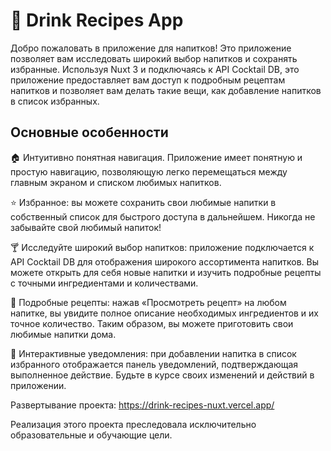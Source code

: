 # 🍹 Drink Recipes App

Добро пожаловать в приложение для напитков! Это приложение позволяет вам исследовать широкий выбор напитков и сохранять
избранные. Используя Nuxt 3 и подключаясь к API Cocktail DB, это приложение предоставляет вам доступ к подробным
рецептам напитков и позволяет вам делать такие вещи, как добавление напитков в список избранных.

## Основные особенности

🏠 Интуитивно понятная навигация. Приложение имеет понятную и простую навигацию, позволяющую легко перемещаться между
главным экраном и списком любимых напитков.

⭐️ Избранное: вы можете сохранить свои любимые напитки в собственный список для быстрого доступа в дальнейшем. Никогда
не забывайте свой любимый напиток!

🍸 Исследуйте широкий выбор напитков: приложение подключается к API Cocktail DB для отображения широкого ассортимента
напитков. Вы можете открыть для себя новые напитки и изучить подробные рецепты с точными ингредиентами и количествами.

📝 Подробные рецепты: нажав «Просмотреть рецепт» на любом напитке, вы увидите полное описание необходимых ингредиентов и
их точное количество. Таким образом, вы можете приготовить свои любимые напитки дома.

📢 Интерактивные уведомления: при добавлении напитка в список избранного отображается панель уведомлений, подтверждающая
выполненное действие. Будьте в курсе своих изменений и действий в приложении.

Развертывание проекта: https://drink-recipes-nuxt.vercel.app/

Реализация этого проекта преследовала исключительно образовательные и обучающие цели.
